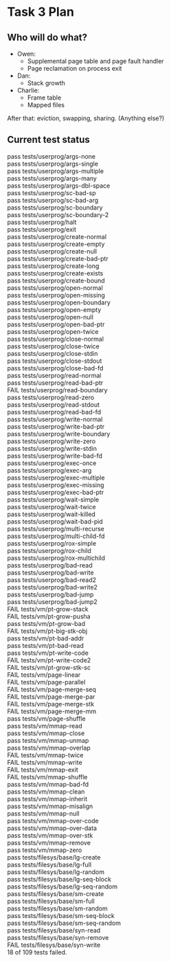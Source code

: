 Task 3 Plan
===========

Who will do what?
-----------------
* Owen:
    * Supplemental page table and page fault handler
    * Page reclamation on process exit
* Dan:
    * Stack growth
* Charlie:
    * Frame table
    * Mapped files

After that: eviction, swapping, sharing. (Anything else?)

Current test status
-------------------

pass tests/userprog/args-none  
pass tests/userprog/args-single  
pass tests/userprog/args-multiple  
pass tests/userprog/args-many  
pass tests/userprog/args-dbl-space  
pass tests/userprog/sc-bad-sp  
pass tests/userprog/sc-bad-arg  
pass tests/userprog/sc-boundary  
pass tests/userprog/sc-boundary-2  
pass tests/userprog/halt  
pass tests/userprog/exit  
pass tests/userprog/create-normal  
pass tests/userprog/create-empty  
pass tests/userprog/create-null  
pass tests/userprog/create-bad-ptr  
pass tests/userprog/create-long  
pass tests/userprog/create-exists  
pass tests/userprog/create-bound  
pass tests/userprog/open-normal  
pass tests/userprog/open-missing  
pass tests/userprog/open-boundary  
pass tests/userprog/open-empty  
pass tests/userprog/open-null  
pass tests/userprog/open-bad-ptr  
pass tests/userprog/open-twice  
pass tests/userprog/close-normal  
pass tests/userprog/close-twice  
pass tests/userprog/close-stdin  
pass tests/userprog/close-stdout  
pass tests/userprog/close-bad-fd  
pass tests/userprog/read-normal  
pass tests/userprog/read-bad-ptr  
FAIL tests/userprog/read-boundary  
pass tests/userprog/read-zero  
pass tests/userprog/read-stdout  
pass tests/userprog/read-bad-fd  
pass tests/userprog/write-normal  
pass tests/userprog/write-bad-ptr  
pass tests/userprog/write-boundary  
pass tests/userprog/write-zero  
pass tests/userprog/write-stdin  
pass tests/userprog/write-bad-fd  
pass tests/userprog/exec-once  
pass tests/userprog/exec-arg  
pass tests/userprog/exec-multiple  
pass tests/userprog/exec-missing  
pass tests/userprog/exec-bad-ptr  
pass tests/userprog/wait-simple  
pass tests/userprog/wait-twice  
pass tests/userprog/wait-killed  
pass tests/userprog/wait-bad-pid  
pass tests/userprog/multi-recurse  
pass tests/userprog/multi-child-fd  
pass tests/userprog/rox-simple  
pass tests/userprog/rox-child  
pass tests/userprog/rox-multichild  
pass tests/userprog/bad-read  
pass tests/userprog/bad-write  
pass tests/userprog/bad-read2  
pass tests/userprog/bad-write2  
pass tests/userprog/bad-jump  
pass tests/userprog/bad-jump2  
FAIL tests/vm/pt-grow-stack  
FAIL tests/vm/pt-grow-pusha  
pass tests/vm/pt-grow-bad  
FAIL tests/vm/pt-big-stk-obj  
pass tests/vm/pt-bad-addr  
pass tests/vm/pt-bad-read  
pass tests/vm/pt-write-code  
FAIL tests/vm/pt-write-code2  
FAIL tests/vm/pt-grow-stk-sc  
FAIL tests/vm/page-linear  
FAIL tests/vm/page-parallel  
FAIL tests/vm/page-merge-seq  
FAIL tests/vm/page-merge-par  
FAIL tests/vm/page-merge-stk  
FAIL tests/vm/page-merge-mm  
pass tests/vm/page-shuffle  
pass tests/vm/mmap-read  
pass tests/vm/mmap-close  
pass tests/vm/mmap-unmap  
pass tests/vm/mmap-overlap  
FAIL tests/vm/mmap-twice  
FAIL tests/vm/mmap-write  
FAIL tests/vm/mmap-exit  
FAIL tests/vm/mmap-shuffle  
pass tests/vm/mmap-bad-fd  
pass tests/vm/mmap-clean  
pass  tests/vm/mmap-inherit  
pass tests/vm/mmap-misalign  
pass tests/vm/mmap-null  
pass tests/vm/mmap-over-code  
pass tests/vm/mmap-over-data  
pass tests/vm/mmap-over-stk  
pass tests/vm/mmap-remove  
pass tests/vm/mmap-zero  
pass tests/filesys/base/lg-create  
pass tests/filesys/base/lg-full  
pass tests/filesys/base/lg-random  
pass tests/filesys/base/lg-seq-block  
pass tests/filesys/base/lg-seq-random  
pass tests/filesys/base/sm-create  
pass tests/filesys/base/sm-full  
pass tests/filesys/base/sm-random  
pass tests/filesys/base/sm-seq-block  
pass tests/filesys/base/sm-seq-random  
pass tests/filesys/base/syn-read  
pass tests/filesys/base/syn-remove  
FAIL tests/filesys/base/syn-write  
18 of 109 tests failed.
